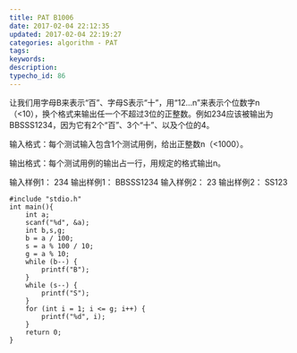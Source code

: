```yaml
---
title: PAT B1006
date: 2017-02-04 22:12:35
updated: 2017-02-04 22:19:27
categories: algorithm - PAT
tags: 
keywords:
description:
typecho_id: 86
---
```

让我们用字母B来表示“百”、字母S表示“十”，用“12...n”来表示个位数字n（<10），换个格式来输出任一个不超过3位的正整数。例如234应该被输出为BBSSS1234，因为它有2个“百”、3个“十”、以及个位的4。

输入格式：每个测试输入包含1个测试用例，给出正整数n（<1000）。

输出格式：每个测试用例的输出占一行，用规定的格式输出n。

输入样例1：
234
输出样例1：
BBSSS1234
输入样例2：
23
输出样例2：
SS123

    #include "stdio.h"
    int main(){
        int a;
        scanf("%d", &a);
        int b,s,g;
        b = a / 100;
        s = a % 100 / 10;
        g = a % 10;
        while (b--) {
            printf("B");
        }
        while (s--) {
            printf("S");
        }
        for (int i = 1; i <= g; i++) {
            printf("%d", i);
        }
        return 0;
    }

